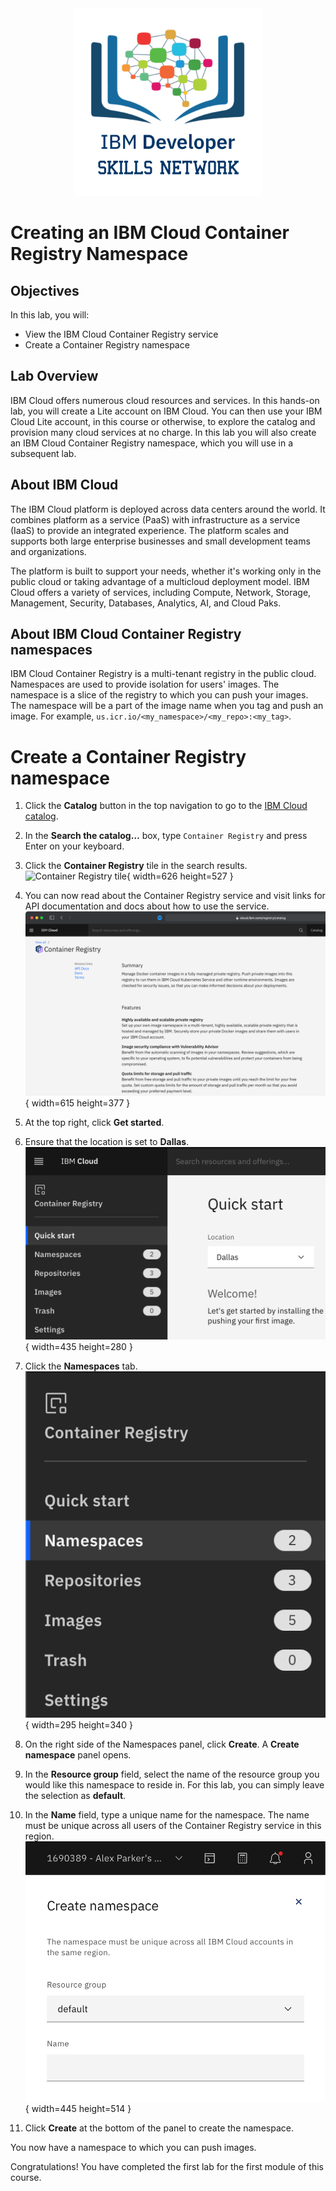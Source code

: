 <center>
<img src="images/labs_module_1_images_IDSNlogo.png" width = "300">
</center>

# Creating an IBM Cloud Container Registry Namespace

## Objectives
In this lab, you will:
- View the IBM Cloud Container Registry service
- Create a Container Registry namespace

## Lab Overview
IBM Cloud offers numerous cloud resources and services. In this hands-on lab, you will create a Lite account on IBM Cloud. You can then use your IBM Cloud Lite account, in this course or otherwise, to explore the catalog and provision many cloud services at no charge. In this lab you will also create an IBM Cloud Container Registry namespace, which you will use in a subsequent lab.

## About IBM Cloud
The IBM Cloud platform is deployed across data centers around the world. It combines platform as a service (PaaS) with infrastructure as a service (IaaS) to provide an integrated experience. The platform scales and supports both large enterprise businesses and small development teams and organizations.

The platform is built to support your needs, whether it's working only in the public cloud or taking advantage of a multicloud deployment model. IBM Cloud offers a variety of services, including Compute, Network, Storage, Management, Security, Databases, Analytics, AI, and Cloud Paks.

## About IBM Cloud Container Registry namespaces
IBM Cloud Container Registry is a multi-tenant registry in the public cloud. Namespaces are used to provide isolation for users' images. The namespace is a slice of the registry to which you can push your images. The namespace will be a part of the image name when you tag and push an image. For example, `us.icr.io/<my_namespace>/<my_repo>:<my_tag>`.

# Create a Container Registry namespace
1. Click the **Catalog** button in the top navigation to go to the [IBM Cloud catalog](https://cloud.ibm.com/catalog).

2. In the **Search the catalog…** box, type <code>Container Registry</code> and press Enter on your keyboard.

3. Click the **Container Registry** tile in the search results.<br>
![Container Registry tile](images/registry-tile.png){ width=626 height=527 }

4. You can now read about the Container Registry service and visit links for API documentation and docs about how to use the service.<br>
![Registry catalog](images/registry-catalog.png){ width=615 height=377 }

5. At the top right, click **Get started**.

6. Ensure that the location is set to **Dallas**.<br>
![Container Registry location](images/registry-location.png){ width=435 height=280 }

7. Click the **Namespaces** tab.<br>
![Container Registry namespaces menu](images/registry-namespaces-menu.png){ width=295 height=340 }

8. On the right side of the Namespaces panel, click **Create**. A **Create namespace** panel opens.

9. In the **Resource group** field, select the name of the resource group you would like this namespace to reside in. For this lab, you can simply leave the selection as **default**.

10. In the **Name** field, type a unique name for the namespace. The name must be unique across all users of the Container Registry service in this region.<br>
![Container Registry namespace create](images/registry-namespace-create.png){ width=445 height=514 }

11. Click **Create** at the bottom of the panel to create the namespace.

You now have a namespace to which you can push images.

Congratulations! You have completed the first lab for the first module of this course.
